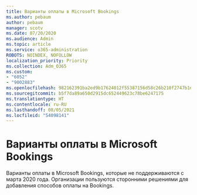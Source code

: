```yaml
---
title: Варианты оплаты в Microsoft Bookings
ms.author: pebaum
author: pebaum
manager: scotv
ms.date: 07/20/2020
ms.audience: Admin
ms.topic: article
ms.service: o365-administration
ROBOTS: NOINDEX, NOFOLLOW
localization_priority: Priority
ms.collection: Adm_O365
ms.custom:
- "6052"
- "9002883"
ms.openlocfilehash: 982162391ba2ed9b17624012f55387156d58c26b210f2747b1d4c7c1e3be8c43
ms.sourcegitcommit: b5f7da89a650d2915dc652449623c78be6247175
ms.translationtype: HT
ms.contentlocale: ru-RU
ms.lasthandoff: 08/05/2021
ms.locfileid: "54098141"
---
```

# <a name="microsoft-bookings-payment-options"></a>Варианты оплаты в Microsoft Bookings

Варианты оплаты в Microsoft Bookings, которые не поддерживаются с марта 2020 года. Организации пользуются сторонними решениями для добавления способов оплаты на Bookings.